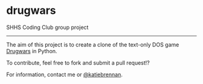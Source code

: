 drugwars
========

SHHS Coding Club group project

* * * * *

The aim of this project is to create a clone of the text-only DOS game [Drugwars](http://en.wikipedia.org/wiki/Drugwars) in Python.

To contribute, feel free to fork and submit a pull request!?

For information, contact me or [@katiebrennan](https://github.com/katiebrennan).

